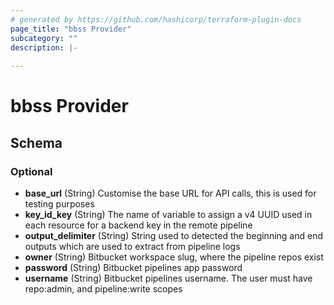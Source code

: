 ```yaml
---
# generated by https://github.com/hashicorp/terraform-plugin-docs
page_title: "bbss Provider"
subcategory: ""
description: |-
  
---
```


# bbss Provider





<!-- schema generated by tfplugindocs -->
## Schema

### Optional

- **base_url** (String) Customise the base URL for API calls, this is used for testing purposes
- **key_id_key** (String) The name of variable to assign a v4 UUID used in each resource for a backend key in the remote pipeline
- **output_delimiter** (String) String used to detected the beginning and end outputs which are used to extract from pipeline logs
- **owner** (String) Bitbucket workspace slug, where the pipeline repos exist
- **password** (String) Bitbucket pipelines app password
- **username** (String) Bitbucket pipelines username. The user must have repo:admin, and pipeline:write scopes
